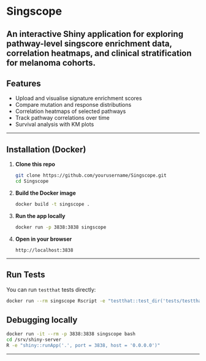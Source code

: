 # Singscope

An interactive Shiny application for exploring pathway-level singscore enrichment data, correlation heatmaps, and clinical stratification for melanoma cohorts.
---

## Features

* Upload and visualise signature enrichment scores
* Compare mutation and response distributions
* Correlation heatmaps of selected pathways
* Track pathway correlations over time
* Survival analysis with KM plots
---
## Installation (Docker)

1. **Clone this repo**

   ```bash
   git clone https://github.com/yourusername/Singscope.git
   cd Singscope
   ```

2. **Build the Docker image**

   ```bash
   docker build -t singscope .
   ```

3. **Run the app locally**

   ```bash
   docker run -p 3838:3838 singscope
   ```

4. **Open in your browser**

   ```
   http://localhost:3838
   ```

---

## Run Tests

You can run `testthat` tests directly:

```bash
docker run --rm singscope Rscript -e "testthat::test_dir('tests/testthat')"
```

## Debugging locally 

```bash
docker run -it --rm -p 3838:3838 singscope bash
cd /srv/shiny-server
R -e "shiny::runApp('.', port = 3838, host = '0.0.0.0')"
```

---